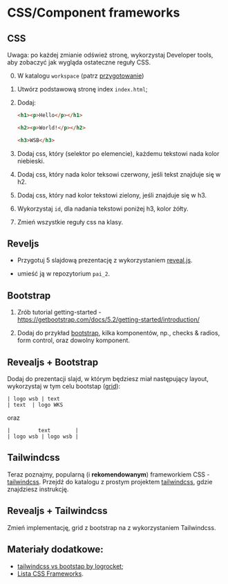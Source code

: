 # CSS/Component frameworks



## CSS

Uwaga: po każdej zmianie odśwież stronę, wykorzystaj Developer tools, aby zobaczyć jak wygląda ostateczne reguły CSS.

0. W katalogu `workspace` (patrz [przygotowanie](../README.md))

1. Utwórz podstawową stronę index `index.html`;

2. Dodaj:

   ```html
   <h1><p>Hello</p></h1>

   <h2><p>World!</p></h2>

   <h3>WSB</h3>
   ```

3. Dodaj css, który (selektor po elemencie), każdemu tekstowi nada kolor niebieski.

4. Dodaj css, który nada kolor teksowi czerwony, jeśli tekst znajduje się w h2.

5. Dodaj css, który nad kolor tekstowi zielony, jeśli znajduje się w h3.

6. Wykorzystaj `id`, dla nadania tekstowi poniżej h3, kolor żółty.

7. Zmień wszystkie reguły css na klasy.

## Reveljs

- Przygotuj 5 slajdową prezentację z wykorzystaniem [reveal.js](https://github.com/hakimel/reveal.js).

- umieść ją w repozytorium `pai_2`.

## Bootstrap

1. Zrób tutorial getting-started - https://getbootstrap.com/docs/5.2/getting-started/introduction/

2. Dodaj do przykład [bootstrap](bootstap/), kilka komponentów, np., checks & radios, form control, oraz dowolny komponent.

## Revealjs + Bootstrap

Dodaj do prezentacji slajd, w którym będziesz miał następujący layout, wykorzystaj w tym celu bootstap ([grid](https://getbootstrap.com/docs/5.0/layout/grid/)):

```
| logo wsb | text
| text  | logo WKS
```

oraz

```
|         text        |
| logo wsb | logo wsb |
```

## Tailwindcss

Teraz poznajmy, popularną (i **rekomendowanym**) frameworkiem CSS - [tailwindcss](https://tailwindcss.com/). Przejdź do katalogu z prostym projektem [tailwindcss](tailwindcss/), gdzie znajdziesz instrukcję.

## Revealjs + Tailwindcss

Zmień implementację, grid z bootstrap na z wykorzystaniem Tailwindcss.

## Materiały dodatkowe:

- [tailwindcss vs bootstap by logrocket](https://blog.logrocket.com/comparing-tailwind-css-bootstrap-time-ditch-ui-kits/);
- [Lista CSS Frameworks](https://dev.to/theme_selection/best-css-frameworks-in-2020-1jjh).
